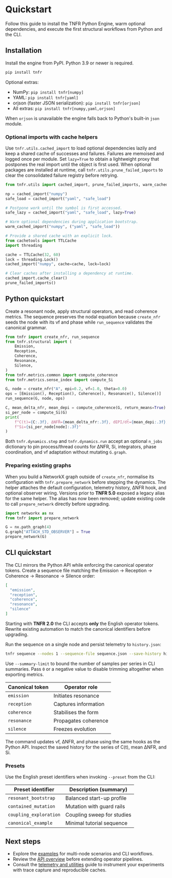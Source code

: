 # Quickstart

Follow this guide to install the TNFR Python Engine, warm optional dependencies, and
execute the first structural workflows from Python and the CLI.

## Installation

Install the engine from PyPI. Python 3.9 or newer is required.

```bash
pip install tnfr
```

Optional extras:

- NumPy: `pip install tnfr[numpy]`
- YAML: `pip install tnfr[yaml]`
- orjson (faster JSON serialization): `pip install tnfr[orjson]`
- All extras: `pip install tnfr[numpy,yaml,orjson]`

When `orjson` is unavailable the engine falls back to Python's built-in `json` module.

### Optional imports with cache helpers

Use `tnfr.utils.cached_import` to load optional dependencies lazily and keep a shared cache
of successes and failures. Failures are memoised and logged once per module. Set
`lazy=True` to obtain a lightweight proxy that postpones the real import until the object is
first used. When optional packages are installed at runtime, call
`tnfr.utils.prune_failed_imports` to clear the consolidated failure registry before
retrying.

```python
from tnfr.utils import cached_import, prune_failed_imports, warm_cached_import

np = cached_import("numpy")
safe_load = cached_import("yaml", "safe_load")

# Postpone work until the symbol is first accessed.
safe_lazy = cached_import("yaml", "safe_load", lazy=True)

# Warm optional dependencies during application bootstrap.
warm_cached_import("numpy", ("yaml", "safe_load"))

# Provide a shared cache with an explicit lock.
from cachetools import TTLCache
import threading

cache = TTLCache(32, 60)
lock = threading.Lock()
cached_import("numpy", cache=cache, lock=lock)

# Clear caches after installing a dependency at runtime.
cached_import.cache_clear()
prune_failed_imports()
```

## Python quickstart

Create a resonant node, apply structural operators, and read coherence metrics. The sequence
preserves the nodal equation because `create_nfr` seeds the node with its νf and phase while
`run_sequence` validates the canonical grammar.

```python
from tnfr import create_nfr, run_sequence
from tnfr.structural import (
    Emission,
    Reception,
    Coherence,
    Resonance,
    Silence,
)
from tnfr.metrics.common import compute_coherence
from tnfr.metrics.sense_index import compute_Si

G, node = create_nfr("A", epi=0.2, vf=1.0, theta=0.0)
ops = [Emission(), Reception(), Coherence(), Resonance(), Silence()]
run_sequence(G, node, ops)

C, mean_delta_nfr, mean_depi = compute_coherence(G, return_means=True)
si_per_node = compute_Si(G)
print(
    f"C(t)={C:.3f}, ΔNFR̄={mean_delta_nfr:.3f}, dEPI/dt̄={mean_depi:.3f}, "
    f"Si={si_per_node[node]:.3f}"
)
```

Both `tnfr.dynamics.step` and `tnfr.dynamics.run` accept an optional `n_jobs` dictionary to
pin process/thread counts for ΔNFR, Si, integrators, phase coordination, and νf adaptation
without mutating `G.graph`.

### Preparing existing graphs

When you build a NetworkX graph outside of `create_nfr`, normalise its configuration with
`tnfr.prepare_network` before stepping the dynamics. The helper attaches the default
configuration, telemetry history, ΔNFR hook, and optional observer wiring. Versions prior to
**TNFR 5.0** exposed a legacy alias for the same helper. The alias has now been removed; update
existing code to call `prepare_network` directly before upgrading.

```python
import networkx as nx
from tnfr import prepare_network

G = nx.path_graph(4)
G.graph["ATTACH_STD_OBSERVER"] = True
prepare_network(G)
```

## CLI quickstart

The CLI mirrors the Python API while enforcing the canonical operator tokens. Create a
sequence file matching the Emission → Reception → Coherence → Resonance → Silence order:

```json
[
  "emission",
  "reception",
  "coherence",
  "resonance",
  "silence"
]
```

Starting with **TNFR 2.0** the CLI accepts **only** the English operator tokens.
Rewrite existing automation to match the canonical identifiers before upgrading.

Run the sequence on a single node and persist telemetry to `history.json`:

```bash
tnfr sequence --nodes 1 --sequence-file sequence.json --save-history history.json
```

Use `--summary-limit` to bound the number of samples per series in CLI summaries.
Pass `0` or a negative value to disable trimming altogether when exporting metrics.

| Canonical token | Operator role        |
| --------------- | -------------------- |
| `emission`      | Initiates resonance  |
| `reception`     | Captures information |
| `coherence`     | Stabilises the form  |
| `resonance`     | Propagates coherence |
| `silence`       | Freezes evolution    |

The command updates νf, ΔNFR, and phase using the same hooks as the Python API. Inspect the
saved history for the series of C(t), mean ΔNFR, and Si.

### Presets

Use the English preset identifiers when invoking `--preset` from the CLI:

| Preset identifier     | Description (summary)      |
| --------------------- | -------------------------- |
| `resonant_bootstrap`  | Balanced start-up profile  |
| `contained_mutation`  | Mutation with guard rails  |
| `coupling_exploration` | Coupling sweep for studies |
| `canonical_example`   | Minimal tutorial sequence  |

## Next steps

- Explore the [examples](../examples/README.md) for multi-node scenarios and CLI workflows.
- Review the [API overview](../api/overview.md) before extending operator pipelines.
- Consult the [telemetry and utilities](../api/telemetry.md) guide to instrument your
  experiments with trace capture and reproducible caches.
